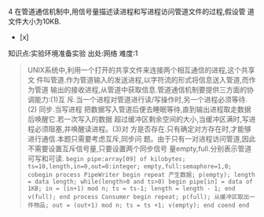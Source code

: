 4
在管道通信机制中,用信号量描述读进程和写进程访问管道文件的过程,假设管 道文件大小为10KB.
- [x]

知识点:实验环境准备实验
出处:网络
难度:1
> UNIX系统中,利用一个打开的共享文件来连接两个相互通信的进程,这个共享文 件叫管道.作为管道输入的发送进程,以字符流的形式将信息送入管道,而作为管道
> 输出的接收进程,从管道中获取信息.管道通信机制要提供三方面的协调能力:(1)互 斥.当一个进程对管道进行读/写操作时,另一个进程必须等待.(2)
> 同步.当写进程 把数据写入管道后便去睡眠等待,直到输出进程取走数据后唤醒它.若一次写入的数据
> 超过缓冲区剩余空间的大小,当缓冲区满时,写进程必须阻塞,并唤醒读进程。(3)对 方是否存在.只有确定对方存在时,才能够进行通信.本题只需要考虑互斥,同步问
> 题。由于只有一对进程访问管道,因此不需要设置互斥信号量,只要设置两个同步信号 量empty,full.分别表示管道可写和可读.
>     ```
>     begin
>     pipe:array[09] of kilobytes;
>     ts=10,length,in=0,out=0:integer;
>     empty,full:semaphore=1,0;
>     cobegin
>     process PipeWriter
>       begin
>       repeat
>       产生数据;
>       p(empty);
>       length = data length;
>       while(length>0 and ts>0)
>       begin
>        pipe[in] = data of 1KB;
>        in = (in+1) mod n;
>        ts = ts-1;
>        length = length - 1;
>       end
>       v(full);
>       end
>     process Consumer
>       begin
>       repeat;
>       p(full);
>       从缓冲区取出一件物品;
>       out = (out+1) mod n;
>       ts = ts +1;
>       v(empty);
>       end
>     coend
>     end
>     ```
